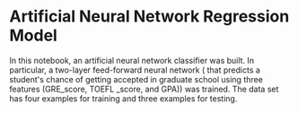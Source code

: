 # Artificial Neural Network Regression Model
In this notebook, an artificial neural network classifier was built.  In particular, a two-layer feed-forward neural network ( that predicts a student's chance of getting accepted in graduate school using three features (GRE_score, TOEFL _score, and GPA)) was trained. The data set has four examples for training and three examples for testing.  
